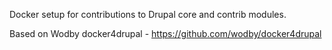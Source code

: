 Docker setup for contributions to Drupal core and contrib modules.

Based on Wodby docker4drupal - https://github.com/wodby/docker4drupal

